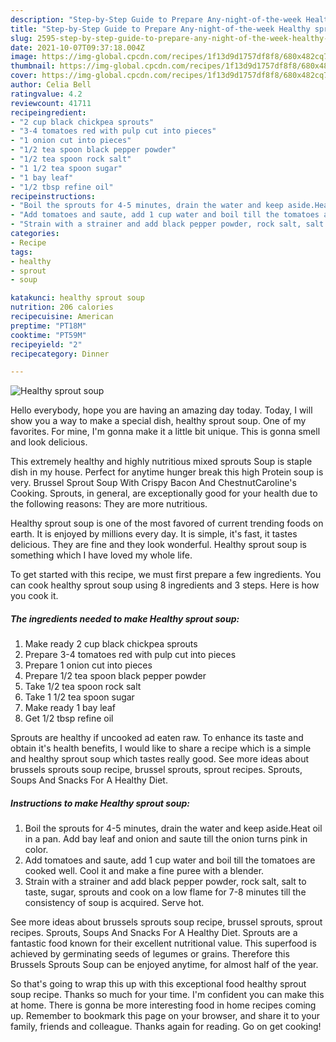 ```yaml
---
description: "Step-by-Step Guide to Prepare Any-night-of-the-week Healthy sprout soup"
title: "Step-by-Step Guide to Prepare Any-night-of-the-week Healthy sprout soup"
slug: 2595-step-by-step-guide-to-prepare-any-night-of-the-week-healthy-sprout-soup
date: 2021-10-07T09:37:18.004Z
image: https://img-global.cpcdn.com/recipes/1f13d9d1757df8f8/680x482cq70/healthy-sprout-soup-recipe-main-photo.jpg
thumbnail: https://img-global.cpcdn.com/recipes/1f13d9d1757df8f8/680x482cq70/healthy-sprout-soup-recipe-main-photo.jpg
cover: https://img-global.cpcdn.com/recipes/1f13d9d1757df8f8/680x482cq70/healthy-sprout-soup-recipe-main-photo.jpg
author: Celia Bell
ratingvalue: 4.2
reviewcount: 41711
recipeingredient:
- "2 cup black chickpea sprouts"
- "3-4 tomatoes red with pulp cut into pieces"
- "1 onion cut into pieces"
- "1/2 tea spoon black pepper powder"
- "1/2 tea spoon rock salt"
- "1 1/2 tea spoon sugar"
- "1 bay leaf"
- "1/2 tbsp refine oil"
recipeinstructions:
- "Boil the sprouts for 4-5 minutes, drain the water and keep aside.Heat oil in a pan. Add bay leaf and onion and saute till the onion turns pink in color."
- "Add tomatoes and saute, add 1 cup water and boil till the tomatoes are cooked well. Cool it and make a fine puree with a blender."
- "Strain with a strainer and add black pepper powder, rock salt, salt to taste, sugar, sprouts and cook on a low flame for 7-8 minutes till the consistency of soup is acquired. Serve hot."
categories:
- Recipe
tags:
- healthy
- sprout
- soup

katakunci: healthy sprout soup 
nutrition: 206 calories
recipecuisine: American
preptime: "PT18M"
cooktime: "PT59M"
recipeyield: "2"
recipecategory: Dinner

---
```



![Healthy sprout soup](https://img-global.cpcdn.com/recipes/1f13d9d1757df8f8/680x482cq70/healthy-sprout-soup-recipe-main-photo.jpg)

Hello everybody, hope you are having an amazing day today. Today, I will show you a way to make a special dish, healthy sprout soup. One of my favorites. For mine, I'm gonna make it a little bit unique. This is gonna smell and look delicious.

This extremely healthy and highly nutritious mixed sprouts Soup is staple dish in my house. Perfect for anytime hunger break this high Protein soup is very. Brussel Sprout Soup With Crispy Bacon And ChestnutCaroline&#39;s Cooking. Sprouts, in general, are exceptionally good for your health due to the following reasons: They are more nutritious.

Healthy sprout soup is one of the most favored of current trending foods on earth. It is enjoyed by millions every day. It is simple, it's fast, it tastes delicious. They are fine and they look wonderful. Healthy sprout soup is something which I have loved my whole life.


To get started with this recipe, we must first prepare a few ingredients. You can cook healthy sprout soup using 8 ingredients and 3 steps. Here is how you cook it.

<!--inarticleads1-->

##### The ingredients needed to make Healthy sprout soup:

1. Make ready 2 cup black chickpea sprouts
1. Prepare 3-4 tomatoes red with pulp cut into pieces
1. Prepare 1 onion cut into pieces
1. Prepare 1/2 tea spoon black pepper powder
1. Take 1/2 tea spoon rock salt
1. Take 1 1/2 tea spoon sugar
1. Make ready 1 bay leaf
1. Get 1/2 tbsp refine oil


Sprouts are healthy if uncooked ad eaten raw. To enhance its taste and obtain it&#39;s health benefits, I would like to share a recipe which is a simple and healthy sprout soup which tastes really good. See more ideas about brussels sprouts soup recipe, brussel sprouts, sprout recipes. Sprouts, Soups And Snacks For A Healthy Diet. 

<!--inarticleads2-->

##### Instructions to make Healthy sprout soup:

1. Boil the sprouts for 4-5 minutes, drain the water and keep aside.Heat oil in a pan. Add bay leaf and onion and saute till the onion turns pink in color.
1. Add tomatoes and saute, add 1 cup water and boil till the tomatoes are cooked well. Cool it and make a fine puree with a blender.
1. Strain with a strainer and add black pepper powder, rock salt, salt to taste, sugar, sprouts and cook on a low flame for 7-8 minutes till the consistency of soup is acquired. Serve hot.


See more ideas about brussels sprouts soup recipe, brussel sprouts, sprout recipes. Sprouts, Soups And Snacks For A Healthy Diet. Sprouts are a fantastic food known for their excellent nutritional value. This superfood is achieved by germinating seeds of legumes or grains. Therefore this Brussels Sprouts Soup can be enjoyed anytime, for almost half of the year. 

So that's going to wrap this up with this exceptional food healthy sprout soup recipe. Thanks so much for your time. I'm confident you can make this at home. There is gonna be more interesting food in home recipes coming up. Remember to bookmark this page on your browser, and share it to your family, friends and colleague. Thanks again for reading. Go on get cooking!
